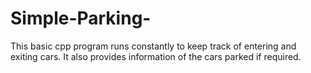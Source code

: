 # Simple-Parking-
This basic cpp program runs constantly to keep track of entering and exiting cars. It also provides information of the cars parked if required.
